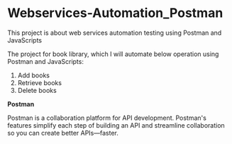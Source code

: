 # Webservices-Automation_Postman
This project is about web services automation testing using Postman and JavaScripts

The project for book library, which I will automate below operation using Postman and JavaScripts:

1. Add books
2. Retrieve books
3. Delete books

**Postman**

Postman is a collaboration platform for API development. Postman's features simplify each step of building an API and streamline collaboration so you can create better APIs—faster.

